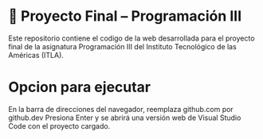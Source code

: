 # 📘 Proyecto Final – Programación III
Este repositorio contiene el codigo de la web desarrollada para el proyecto final de la asignatura Programación III del Instituto Tecnológico de las Américas (ITLA).

# Opcion para ejecutar
En la barra de direcciones del navegador, reemplaza github.com por github.dev
Presiona Enter y se abrirá una versión web de Visual Studio Code con el proyecto cargado.
